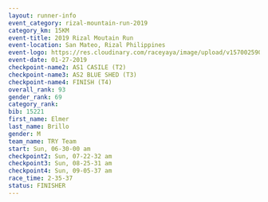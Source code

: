 ```yaml
---
layout: runner-info 
event_category: rizal-mountain-run-2019 
category_km: 15KM 
event-title: 2019 Rizal Moutain Run 
event-location: San Mateo, Rizal Philippines 
event-logo: https://res.cloudinary.com/raceyaya/image/upload/v1570025909/logo/rizal-mountain_gkfete.jpg 
event-date: 01-27-2019 
checkpoint-name2: AS1 CASILE (T2) 
checkpoint-name3: AS2 BLUE SHED (T3) 
checkpoint-name4: FINISH (T4) 
overall_rank: 93
gender_rank: 69
category_rank: 
bib: 15221
first_name: Elmer
last_name: Brillo
gender: M
team_name: TRY Team
start: Sun, 06-30-00 am
checkpoint2: Sun, 07-22-32 am
checkpoint3: Sun, 08-25-31 am
checkpoint4: Sun, 09-05-37 am
race_time: 2-35-37
status: FINISHER
---
```

